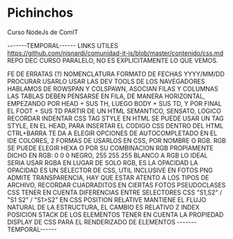 # Pichinchos
Curso NodeJs de ComIT


-------TEMPORAL------
LINKS UTILES
 https://github.com/nisnardi/comunidad-it-js/blob/master/contenido/css.md REPO DEC CURSO PARALELO, NO ES EXPLICITAMENTE LO QUE VEMOS.

FE DE ERRATAS (?)
 NOMENCLATURA FORMATO DE FECHAS YYYY/MM/DD PROCURAR USARLO
 USAR LAS DEV TOOLS DE LOS NAVEGADORES
 HABLAMOS DE ROWSPAN Y COLSPAWN, ASOCIAN FILAS Y COLUMNAS
 LAS TABLAS DEBEN PENSARSE EN FILA, DE MANERA HORIZONTAL, EMPEZANDO POR HEAD + SUS TH, LUEGO BODY + SUS TD, Y POR FINAL EL FOOT + SUS TD
 PARTIR DE UN HTML SEMANTICO, SENSATO, LOGICO	
 RECORDAR INDENTAR CSS TAG STYLE EN HTML
 SE PUEDE USAR UN TAG STYLE, EN EL HEAD, PARA INSERTAR EL CODIGO CSS DENTRO DEL HTML
 CTRL+BARRA TE DA A ELEGIR OPCIONES DE AUTOCOMPLETADO EN EL IDE
 COLORES, 2 FORMAS DE USARLOS EN CSS, POR NOMBRE O RGB. RGB SE PUEDE ELEGIR HEXA O POR SU COMBINACION RGB PROPIAMENTE DICHO
 EN RGB: 0 0 0 NEGRO, 255 255 255 BLANCO
 A RGB LO IDEAL SERIA USAR RGBA EN LUGAR DE SOLO RGB, ES LA OPACIDAD
 LA OPACIDAD ES UN SELECTOR DE CSS, UTIL INCLUSIVE EN FOTOS
 PNG ADMITE TRANSPARENCIA, HAY QUE ESTAR ATENTO A LOS TIPOS DE ARCHIVO, RECORDAR CUADRADITOS EN CIERTAS FOTOS
 PSEUDOCLASES CSS
 TENER EN CUENTA DIFERENCIAS ENTRE SELECTORES CSS "S1,S2" / "S1 S2" / "S1>S2"
 EN CSS POSITION RELATIVE MANTIENE EL FLUJO NATURAL DE LA ESTRUCTURA, EL CAMBIO ES RELATIVO
 Z INDEX POSICION STACK DE LOS ELEMENTOS
 TENER EN CUENTA LA PROPIEDAD DISPLAY DE CSS PARA EL RENDERIZADO DE ELEMENTOS 
-------TEMPORAL------